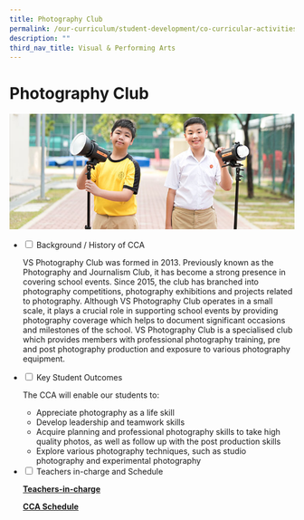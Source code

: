 ```yaml
---
title: Photography Club
permalink: /our-curriculum/student-development/co-curricular-activities/clubs-societies/photography-club/
description: ""
third_nav_title: Visual & Performing Arts
---
```

# **Photography Club**

![](/images/Photography_Club.jpg)



<ul class="jekyllcodex_accordion">
  <li>
    <input type="checkbox" id="accordion1">
    <label for="accordion1">Background / History of CCA</label>
    <div>
      <p>VS Photography Club was formed in 2013. Previously known as the Photography and Journalism Club, it has become a strong presence in covering school events. Since 2015, the club has branched into photography competitions, photography exhibitions and projects related to photography.  Although VS Photography Club operates in a small scale, it plays a crucial role in supporting school events by providing photography coverage which helps to document significant occasions and milestones of the school. VS Photography Club is a specialised club which provides members with professional photography training, pre and post photography production and exposure to various photography equipment.</p>
    </div>
	</li>
	  <li>
    <input type="checkbox" id="accordion2">
    <label for="accordion2">Key Student Outcomes</label>
    <div>
			<p>The CCA will enable our students to:</p>
			<ul><li>Appreciate photography as a life skill</li><li>Develop leadership and teamwork skills</li><li>Acquire planning and professional photography skills to take high quality photos, as well as follow up with the post production skills</li><li>Explore various photography techniques, such as studio photography and experimental photography</li></ul>
    </div>
	</li> 
	  <li>
    <input type="checkbox" id="accordion3">
    <label for="accordion3">Teachers in-charge and Schedule</label>
    <div>
			<p><a href="/our-people/staff/cca-teachers/"><b>Teachers-in-charge</b></a></p>
			<p><a href="/cca-schedule/"><b>CCA Schedule</b></a></p>
    </div>
	</li> 
	</ul>